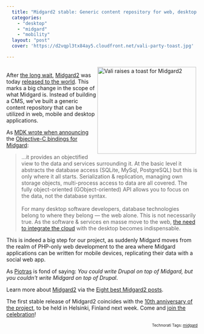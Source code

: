 ```yaml
---
  title: "Midgard2 stable: Generic content repository for web, desktop and mobile"
  categories: 
    - "desktop"
    - "midgard"
    - "mobility"
  layout: "post"
  cover: 'https://d2vqpl3tx84ay5.cloudfront.net/vali-party-toast.jpg'

---
```

<p>
<img src="https://d2vqpl3tx84ay5.cloudfront.net/vali-party-toast.jpg" height="228" width="260" border="0" align="right" hspace="4" vspace="4" alt="Vali raises a toast for Midgard2" title="Vali raises a toast for Midgard2" />
<br />After <a href="http://www.kaktus.cc/weblog/4658b837d2e9075028380198a39fbc0f/">the long wait</a>, <a href="http://www.midgard2.org/">Midgard2</a> was today <a href="http://www.midgard-project.org/download/9-3/">released to the world</a>. This marks a big change in the scope of what Midgard is. Instead of building a CMS, we've built a generic content repository that can be utilized in web, mobile and desktop applications.
</p><p>
As <a href="http://www.mdk.org.pl/2009/3/26/midgard-objc-bindings">MDK wrote when announcing</a> the <a href="http://www.midgard-project.org/documentation/xcode_tutorial/">Objective-C bindings for Midgard</a>:
</p><blockquote>
...it provides an objectified view to the data and services surrounding it. At the basic level it abstracts the database access (SQLite, MySql, PostgreSQL) but this is only where it all starts. Serialization &#38; replication, managing own storage objects, multi-process access to data are all covered. The fully object-oriented (GObject-oriented) API allows you to focus on the data, not the database syntax.
<br />
<br />For many desktop software developers, database technologies belong to where they belong — the web alone. This is not necessarily true. As the software &#38; services en masse move to the web, <a href="http://bergie.iki.fi/blog/midgard2_at_fscons-your_data-everywhere/">the need to integrate the cloud</a> with the desktop becomes indispensable.
</blockquote><p>
This is indeed a big step for our project, as suddenly Midgard moves from the realm of PHP-only web development to the area where Midgard applications can be written for mobile devices, replicating their data with a social web app. 
</p><p>
As <a href="http://blogs.nemein.com/people/piotras/">Piotras</a> is fond of saying: <em>You could write Drupal on top of Midgard, but you couldn't write Midgard on top of Drupal</em>. 
</p><p>
Learn more about <a href="http://www.midgard2.org/">Midgard2</a> via the <a href="http://bergie.iki.fi/blog/eight_best_midgard2_posts/">Eight best Midgard2 posts</a>.
</p><p>
The first stable release of Midgard2 coincides with the <a href="http://www.midgard-project.org/10/">10th anniversary of the project</a>, to be held in Helsinki, Finland next week. Come and <a href="http://www.midgard-project.org/10/registration/">join the celebration</a>!
</p>
<p style="text-align:right;font-size:10px;">Technorati Tags: <a href="http://www.technorati.com/tag/midgard" rel="tag">midgard</a></p>
